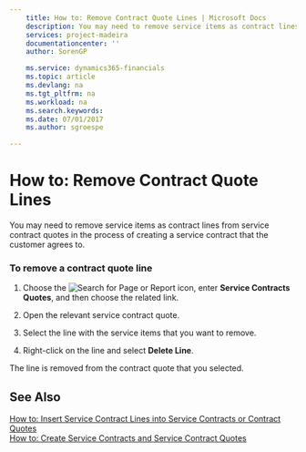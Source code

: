 ```yaml
---
    title: How to: Remove Contract Quote Lines | Microsoft Docs
    description: You may need to remove service items as contract lines from service contract quotes in the process of creating a service contract that the customer agrees to.
    services: project-madeira
    documentationcenter: ''
    author: SorenGP

    ms.service: dynamics365-financials
    ms.topic: article
    ms.devlang: na
    ms.tgt_pltfrm: na
    ms.workload: na
    ms.search.keywords:
    ms.date: 07/01/2017
    ms.author: sgroespe

---
```

# How to: Remove Contract Quote Lines
You may need to remove service items as contract lines from service contract quotes in the process of creating a service contract that the customer agrees to.  
  
### To remove a contract quote line  
  
1.  Choose the ![Search for Page or Report](media/ui-search/search_small.png "Search for Page or Report icon") icon, enter **Service Contracts Quotes**, and then choose the related link.  
  
2.  Open the relevant service contract quote.  
  
3.  Select the line with the service items that you want to remove.  
  
4.  Right-click on the line and select **Delete Line**.  
  
 The line is removed from the contract quote that you selected.  
  
## See Also  
 [How to: Insert Service Contract Lines into Service Contracts or Contract Quotes](../how-to-insert-service-contract-lines-into-service-contracts-or-contract-quotes.md)   
 [How to: Create Service Contracts and Service Contract Quotes](../how-to-create-service-contracts-and-service-contract-quotes.md)